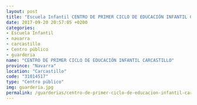 ```yaml
---
layout: post
title: "Escuela Infantil CENTRO DE PRIMER CICLO DE EDUCACIÓN INFANTIL CARCASTILLO"
date: 2017-09-20 20:57:05 +0200
categories:
- Escuela Infantil
- navarra
- carcastillo
- Centro público
- guarderia
name: "CENTRO DE PRIMER CICLO DE EDUCACIÓN INFANTIL CARCASTILLO"
province: "Navarra"
location: "Carcastillo"
code: "31014517"
type: "Centro público"
img: guarderia.jpg
permalink: /guarderias/centro-de-primer-ciclo-de-educacion-infantil-carcastillo.html
---
```

